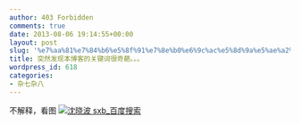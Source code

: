 ```yaml
---
author: 403 Forbidden
comments: true
date: 2013-08-06 19:14:55+00:00
layout: post
slug: '%e7%aa%81%e7%84%b6%e5%8f%91%e7%8e%b0%e6%9c%ac%e5%8d%9a%e5%ae%a2%e7%9a%84%e5%85%b3%e9%94%ae%e8%af%8d%e5%be%88%e5%a5%87%e8%91%a9%e3%80%82%e3%80%82%e3%80%82'
title: 突然发现本博客的关键词很奇葩。。。
wordpress_id: 618
categories:
- 杂七杂八
---
```

不解释，看图
[![沈晓波 sxb_百度搜索](/uploads/201308/-sxb_百度搜索.png)](/uploads/201308/-sxb_百度搜索.png)
